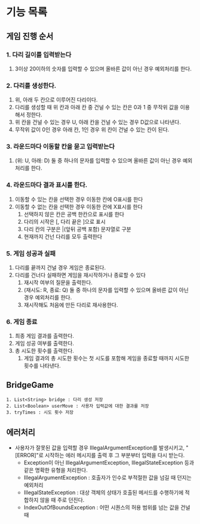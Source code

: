 # 기능 목록

## 게임 진행 순서
### 1. 다리 길이를 입력받는다
   1. 3이상 20이하의 숫자를 입력할 수 있으며 올바른 값이 아닌 경우 예외처리를 한다.
### 2. 다리를 생성한다.
   1. 위, 아래 두 칸으로 이루어진 다리이다.
   2. 다리를 생성할 때 위 칸과 아래 칸 중 건널 수 있는 칸은 0과 1 중 무작위 값을 이용해서 정한다.
   3. 위 칸을 건널 수 있는 경우 U, 아래 칸을 건널 수 있는 경우 D값으로 나타낸다.
   4. 무작위 값이 0인 경우 아래 칸, 1인 경우 위 칸이 건널 수 있는 칸이 된다.
### 3. 라운드마다 이동할 칸을 묻고 입력받는다
   1. (위: U, 아래: D) 둘 중 하나의 문자를 입력할 수 있으며 올바른 값이 아닌 경우 예외처리를 한다.
### 4. 라운드마다 결과 표시를 한다.
   1. 이동할 수 있는 칸을 선택한 경우 이동한 칸에 O표시를 한다
   2. 이동할 수 없는 칸을 선택한 경우 이동한 칸에 X표시를 한다
      1. 선택하지 않은 칸은 공백 한칸으로 표시를 한다
      2. 다리의 시작은 [, 다리 끝은 ]으로 표시
      3. 다리 칸의 구분은 |(앞뒤 공백 포함) 문자열로 구분
      4. 현재까지 건넌 다리를 모두 출력한다
### 5. 게임 성공과 실패
   1. 다리를 끝까지 건널 경우 게임은 종료된다.
   2. 다리를 건너다 실패하면 게임을 재시작하거나 종료할 수 있다
      1. 재시작 여부의 질문을 출력한다.
      2. (재시도: R, 종료: Q) 둘 중 하나의 문자를 입력할 수 있으며 올바른 값이 아닌 경우 예외처리를 한다.
      3. 재시작해도 처음에 만든 다리로 재사용한다.
### 6. 게임 종료
   1. 최종 게임 결과를 출력한다.
   2. 게임 성공 여부를 출력한다.
   3. 총 시도한 횟수를 출력한다.
      1. 게임 결과의 총 시도한 횟수는 첫 시도를 포함해 게임을 종료할 때까지 시도한 횟수를 나타낸다.

## BridgeGame
    1. List<String> bridge : 다리 생성 저장
    2. List<Boolean> userMove : 사용자 입력값에 대한 결과를 저장
    3. tryTimes : 시도 횟수 저장

## 에러처리
  - 사용자가 잘못된 값을 입력할 경우 IllegalArgumentException를 발생시키고, "[ERROR]"로 시작하는 에러 메시지를 출력 후 그 부분부터 입력을 다시 받는다.
    - Exception이 아닌 IllegalArgumentException, IllegalStateException 등과 같은 명확한 유형을 처리한다.
    - IllegalArgumentException : 호출자가 인수로 부적절한 값을 넘길 때 던지는 예외처리
    - IllegalStateException : 대상 객체의 상태가 호출된 메서드를 수행하기에 적합하지 않을 때 주로 던진다.
    - IndexOutOfBoundsException : 어떤 시퀀스의 허용 범위를 넘는 값을 건널 때

